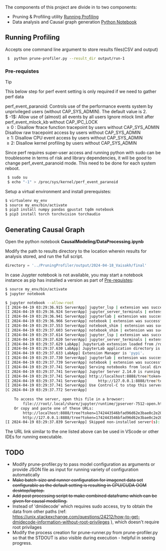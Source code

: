 The components of this project are divide in to two components:

* Pruning & Profiling utility [Running Profiling](#running-profiling)
* Data analysis and  Causal graph generation [Python Notebook](#generating-causal-graph) 

## Running Profiling

Accepts one command line argument to store results files(CSV and output)

```bash
 $  python prune-profiler.py --result_dir output/run-1
```

### Pre-requistes 

> [!TIP]
> This below step for perf event setting is only required if we need to gather perf data
>
> perf_event_paranoid:
> Controls use of the performance events system by unprivileged users (without CAP_SYS_ADMIN). The default value is 2. <br/>
> $ -1$: Allow use of (almost) all events by all users Ignore mlock limit after perf_event_mlock_kb without CAP_IPC_LOCK<br/>
> $\ge 0$ : Disallow ftrace function tracepoint by users without CAP_SYS_ADMIN Disallow raw tracepoint access by users without CAP_SYS_ADMIN<br/>
> $\ge 1$: Disallow CPU event access by users without CAP_SYS_ADMIN<br/>
> $\ge 2$: Disallow kernel profiling by users without CAP_SYS_ADMIN<br/>


Since perf requires super-user access and running python with sudo can be troublesome in terms of risk and library dependencies, it will be good to change perf_event_paranoid mode. This need to be done for each system reboot. 
```bash
 $ sudo su
 $ echo "-1" > /proc/sys/kernel/perf_event_paranoid
```

Setup a virtual environment and install prerequistes:
```bash
$ virtualenv my_env
$ source my_env/bin/activate
$ pip3 install numpy pandas gpustat tqdm notebook
$ pip3 install torch torchvision torchaudio
```

## Generating Causal Graph

Open the python notebook **CausalModeling/DataProcessing.ipynb**

Modify the path to results directory to the location wherein results for analysis stored, and run the full script.

```python
directory = '../PruningProfiler/output/2024-04-18_Vaisakh/final'
```

In case Juypter notebook is not available, you may start a notebook instance as pip has installed a version as part of [Pre-requistes](#pre-requistes):
```bash
$ source my_env/bin/activate
$ jupyter notebook

$ jupyter notebook --allow-root
[I 2024-04-19 03:29:36.915 ServerApp] jupyter_lsp | extension was successfully linked.
[I 2024-04-19 03:29:36.924 ServerApp] jupyter_server_terminals | extension was successfully linked.
[I 2024-04-19 03:29:36.941 ServerApp] jupyterlab | extension was successfully linked.
[I 2024-04-19 03:29:36.966 ServerApp] notebook | extension was successfully linked.
[I 2024-04-19 03:29:37.553 ServerApp] notebook_shim | extension was successfully linked.
[I 2024-04-19 03:29:37.603 ServerApp] notebook_shim | extension was successfully loaded.
[I 2024-04-19 03:29:37.614 ServerApp] jupyter_lsp | extension was successfully loaded.
[I 2024-04-19 03:29:37.620 ServerApp] jupyter_server_terminals | extension was successfully loaded.
[I 2024-04-19 03:29:37.629 LabApp] JupyterLab extension loaded from /root/developer/E0-294_Project-CausalModellingPruning-main/.venv/lib/python3.12/site-packages/jupyterlab
[I 2024-04-19 03:29:37.630 LabApp] JupyterLab application directory is /root/developer/E0-294_Project-CausalModellingPruning-main/.venv/share/jupyter/lab
[I 2024-04-19 03:29:37.633 LabApp] Extension Manager is 'pypi'.
[I 2024-04-19 03:29:37.730 ServerApp] jupyterlab | extension was successfully loaded.
[I 2024-04-19 03:29:37.739 ServerApp] notebook | extension was successfully loaded.
[I 2024-04-19 03:29:37.741 ServerApp] Serving notebooks from local directory: /root/developer/E0-294_Project-CausalModellingPruning-main
[I 2024-04-19 03:29:37.741 ServerApp] Jupyter Server 2.14.0 is running at:
[I 2024-04-19 03:29:37.741 ServerApp] http://localhost:8888/tree?token=1742443546bfad96d62e3bae0c2e20147d5ceaa935e3f4bf
[I 2024-04-19 03:29:37.741 ServerApp]     http://127.0.0.1:8888/tree?token=1742443546bfad96d62e3bae0c2e20147d5ceaa935e3f4bf
[I 2024-04-19 03:29:37.741 ServerApp] Use Control-C to stop this server and shut down all kernels (twice to skip confirmation).
[C 2024-04-19 03:29:37.772 ServerApp] 
    
    To access the server, open this file in a browser:
        file:///root/.local/share/jupyter/runtime/jpserver-7512-open.html
    Or copy and paste one of these URLs:
        http://localhost:8888/tree?token=1742443546bfad96d62e3bae0c2e20147d5ceaa935e3f4bf
        http://127.0.0.1:8888/tree?token=1742443546bfad96d62e3bae0c2e20147d5ceaa935e3f4bf
[I 2024-04-19 03:29:37.839 ServerApp] Skipped non-installed server(s): bash-language-server, dockerfile-language-server-nodejs, javascript-typescript-langserver, jedi-language-server, julia-language-server, pyright, python-language-server, python-lsp-server, r-languageserver, sql-language-server, texlab, typescript-language-server, unified-language-server, vscode-css-languageserver-bin, vscode-html-languageserver-bin, vscode-json-languageserver-bin, yaml-language-server
```

The URL link similar to the one listed above can be used in VScode or other IDEs for running executable.

## TODO

* Modify prune-profiler.py to pass model configuration as arguments or  provide JSON file as input for running variety of configuration automatically
* ~~Make batch-size and runner configuration for imagenet data set configurable as the default setting is resulting in GPU/CUDA OOM desktop/laptop.~~
* ~~Add post processing script to make combined dataframe which can be given for causal modelling.~~
* Instead of 'dmidecode' which requires sudo access, try to obtain the data from other paths (ref: https://unix.stackexchange.com/questions/24212/how-to-get-dmidecode-information-without-root-privileges ), which doesn't require root privilages
* Modify the process creation for prune-runner.py from prune-profiler.py so that the STDOUT is also visible during execution - helpful in seeing progress.
